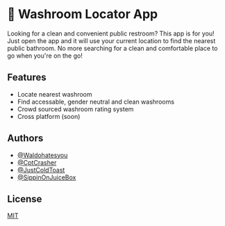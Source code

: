 
# 🚽 Washroom Locator App 

Looking for a clean and convenient public restroom? This app is for you! Just open the app and it will use your current location to find the nearest public bathroom. No more searching for a clean and comfortable place to go when you're on the go!


## Features

- Locate nearest washroom
- Find accessable, gender neutral and clean washrooms
- Crowd sourced washroom rating system
- Cross platform (soon)


## Authors

- [@Waldohatesyou](https://github.com/Waldohatesyou)
- [@CptCrasher](https://github.com/CptCrasher)
- [@JustColdToast](https://github.com/JustColdToast)
- [@SippinOnJuiceBox](https://github.com/SippinOnJuiceBox)


## License

[MIT](https://choosealicense.com/licenses/mit/)

